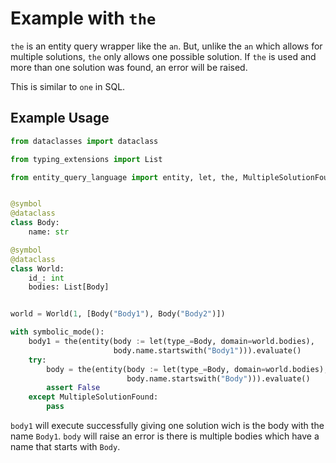 # Example with `the`

`the` is an entity query wrapper like the `an`. But, unlike the `an` which allows for multiple solutions, `the` only
allows one possible solution. If `the` is used and more than one solution was found, an error will be raised.

This is similar to `one` in SQL.

## Example Usage

```python
from dataclasses import dataclass

from typing_extensions import List

from entity_query_language import entity, let, the, MultipleSolutionFound, symbol, symbolic_mode


@symbol
@dataclass
class Body:
    name: str

@symbol
@dataclass
class World:
    id_: int
    bodies: List[Body]


world = World(1, [Body("Body1"), Body("Body2")])

with symbolic_mode():
    body1 = the(entity(body := let(type_=Body, domain=world.bodies),
                       body.name.startswith("Body1"))).evaluate()
    try:
        body = the(entity(body := let(type_=Body, domain=world.bodies),
                          body.name.startswith("Body"))).evaluate()
        assert False
    except MultipleSolutionFound:
        pass
```

`body1` will execute successfully giving one solution wich is the body with the name `Body1`.
`body` will raise an error is there is multiple bodies which have a name that starts with `Body`.

